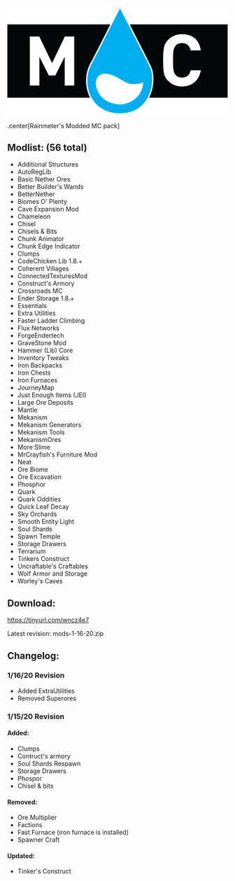 ![banner](https://github.com/ChickWithADick/RainCraft/blob/master/mclogo.png)


.center[Rainmeter's Modded MC pack]
## Modlist: (56 total)

* Additional Structures		
* AutoRegLib	
* Basic Nether Ores	
* Better Builder's Wands	
* BetterNether	
* Biomes O' Plenty	
* Cave Expansion Mod	
* Chameleon	
* Chisel		
* Chisels & Bits		
* Chunk Animator	
* Chunk Edge Indicator	
* Clumps	
* CodeChicken Lib 1.8.+		
* Coherent Villages	
* ConnectedTexturesMod		
* Construct's Armory	
* Crossroads MC	
* Ender Storage 1.8.+	
* Essentials	
* Extra Utilities	
* Faster Ladder Climbing	
* Flux Networks	
* ForgeEndertech	
* GraveStone Mod	
* Hammer (Lib) Core	
* Inventory Tweaks	
* Iron Backpacks	
* Iron Chests	
* Iron Furnaces	
* JourneyMap	
* Just Enough Items (JEI)	
* Large Ore Deposits	
* Mantle	
* Mekanism
* Mekanism Generators	
* Mekanism Tools
* MekanismOres
* More Slime		
* MrCrayfish's Furniture Mod	
* Neat	
* Ore Biome	
* Ore Excavation
* Phosphor	
* Quark	
* Quark Oddities
* Quick Leaf Decay	
* Sky Orchards
* Smooth Entity Light	
* Soul Shards 
* Spawn Temple	
* Storage Drawers	
* Terrarium	
* Tinkers Construct	
* Uncraftable's Craftables	
* Wolf Armor and Storage
* Worley's Caves

## Download:
https://tinyurl.com/wncz4e7

Latest revision: mods-1-16-20.zip


## Changelog:

### 1/16/20 Revision

* Added ExtraUtilities 
* Removed Superores

### 1/15/20 Revision

#### Added: 

* Clumps
* Contruct's armory 
* Soul Shards Respawn 
* Storage Drawers 
* Phospor 
* Chisel & bits 

#### Removed: 

* Ore Multiplier
* Factions
* Fast Furnace (iron furnace is installed)
* Spawner Craft

#### Updated:
* Tinker's Construct
